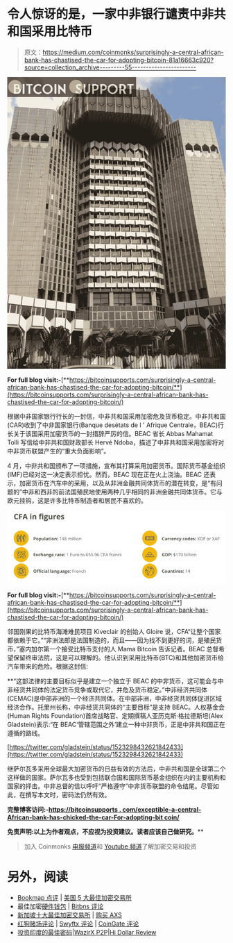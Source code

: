# 令人惊讶的是，一家中非银行谴责中非共和国采用比特币

> 原文：<https://medium.com/coinmonks/surprisingly-a-central-african-bank-has-chastised-the-car-for-adopting-bitcoin-81a16663c920?source=collection_archive---------55----------------------->

![](img/11f874781114ab45bf9cc76bb1e3383a.png)

**For full blog visit:-**[**https://bitcoinsupports.com/surprisingly-a-central-african-bank-has-chastised-the-car-for-adopting-bitcoin/**](https://bitcoinsupports.com/surprisingly-a-central-african-bank-has-chastised-the-car-for-adopting-bitcoin/)

根据中非国家银行行长的一封信，中非共和国采用加密危及货币稳定。中非共和国(CAR)收到了中非国家银行(Banque desétats de l ' Afrique Centrale，BEAC)行长关于该国采用加密货币的一封措辞严厉的信。BEAC 省长 Abbas Mahamat Tolli 写信给中非共和国财政部长 Hervé Ndoba，描述了中非共和国采用加密将对中非货币联盟产生的“重大负面影响”。

4 月，中非共和国颁布了一项措施，宣布其打算采用加密货币。国际货币基金组织(IMF)已经对这一决定表示担忧。然而，BEAC 现在正在火上浇油。BEAC 还表示，加密货币在汽车中的采用，以及从非洲金融共同体货币的潜在转变，是“有问题的”中非和西非的前法国殖民地使用两种几乎相同的非洲金融共同体货币。它与欧元挂钩，这是许多比特币制造者和居民不喜欢的。

![](img/efed1afa1fe125f84c96272494584baf.png)

**For full blog visit:-**[**https://bitcoinsupports.com/surprisingly-a-central-african-bank-has-chastised-the-car-for-adopting-bitcoin/**](https://bitcoinsupports.com/surprisingly-a-central-african-bank-has-chastised-the-car-for-adopting-bitcoin/)

邻国刚果的比特币海滩难民项目 Kiveclair 的创始人 Gloire 说，CFA“让整个国家都依赖于它。”“非洲法郎是法国制造的，而且——因为找不到更好的词，是殖民货币，”塞内加尔第一个接受比特币支付的人 Mama Bitcoin 告诉记者。BEAC 总督希望保留终审法院，这是可以理解的。他认识到采用比特币(BTC)和其他加密货币给汽车带来的危险。根据这封信:

**“这部法律的主要目标似乎是建立一个独立于 BEAC 的中非货币，这可能会与中非经货共同体的法定货币竞争或取代它，并危及货币稳定。”中非经济共同体(CEMAC)是中部非洲的一个经济共同体。在中部非洲，中非经货共同体促进区域经济合作。托里州长称，中非经货共同体的“主要目标”是支持 BEAC。人权基金会(Human Rights Foundation)首席战略官、定期撰稿人亚历克斯·格拉德斯坦(Alex Gladstein)表示:“在 BEAC‘管辖范围之外’建立一种中非货币，正是中非共和国正在遵循的路线。

[https://twitter.com/gladstein/status/1523298432621842433](https://twitter.com/gladstein/status/1523298432621842433)

继萨尔瓦多采用全球最大加密货币的日益有效的方法后，中非共和国是全球第二个这样做的国家。萨尔瓦多也受到包括联合国和国际货币基金组织在内的主要机构和国家的抨击。中非总督的信以呼吁“严格遵守”中非货币联盟的命令结尾。尽管如此，在撰写本文时，密码法仍然有效。

**完整博客访问:-**[**https://bitcoinsupports . com/exceptible-a-central-African-bank-has-chicked-the-car-For-adopting-bit coin/**](https://bitcoinsupports.com/surprisingly-a-central-african-bank-has-chastised-the-car-for-adopting-bitcoin/)

**免责声明:以上为作者观点，不应视为投资建议。读者应该自己做研究。****

> 加入 Coinmonks [电报频道](https://t.me/coincodecap)和 [Youtube 频道](https://www.youtube.com/c/coinmonks/videos)了解加密交易和投资

# 另外，阅读

*   [Bookmap 点评](https://coincodecap.com/bookmap-review-2021-best-trading-software) | [美国 5 大最佳加密交易所](https://coincodecap.com/crypto-exchange-usa)
*   最佳加密[硬件钱包](/coinmonks/hardware-wallets-dfa1211730c6) | [Bitbns 评论](/coinmonks/bitbns-review-38256a07e161)
*   [新加坡十大最佳加密交易所](https://coincodecap.com/crypto-exchange-in-singapore) | [购买 AXS](https://coincodecap.com/buy-axs-token)
*   [红狗赌场评论](https://coincodecap.com/red-dog-casino-review) | [Swyftx 评论](https://coincodecap.com/swyftx-review) | [CoinGate 评论](https://coincodecap.com/coingate-review)
*   [投资印度的最佳密码](https://coincodecap.com/best-crypto-to-invest-in-india-in-2021)|[WazirX P2P](https://coincodecap.com/wazirx-p2p)|[Hi Dollar Review](https://coincodecap.com/hi-dollar-review)